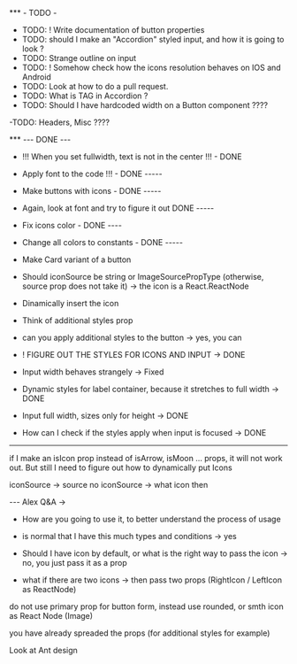 \*\*\* - TODO -

- TODO: ! Write documentation of button properties
- TODO: should I make an "Accordion" styled input, and how it is going to look ?
- TODO: Strange outline on input
- TODO: ! Somehow check how the icons resolution behaves on IOS and Android
- TODO: Look at how to do a pull request.
- TODO: What is TAG in Accordion ?
- TODO: Should I have hardcoded width on a Button component ????

-TODO: Headers, Misc ????

\*\*\* --- DONE ---

- !!! When you set fullwidth, text is not in the center !!! - DONE
- Apply font to the code !!! - DONE -----
- Make buttons with icons - DONE -----
- Again, look at font and try to figure it out DONE -----
- Fix icons color - DONE ----
- Change all colors to constants - DONE -----
- Make Card variant of a button
- Should iconSource be string or ImageSourcePropType (otherwise, source prop does not take it) -> the icon is a React.ReactNode
- Dinamically insert the icon
- Think of additional styles prop
- can you apply additional styles to the button -> yes, you can
- ! FIGURE OUT THE STYLES FOR ICONS AND INPUT -> DONE
- Input width behaves strangely -> Fixed
- Dynamic styles for label container, because it stretches to full width -> DONE

- Input full width, sizes only for height -> DONE
- How can I check if the styles apply when input is focused -> DONE

---

<!-- ! Thoughts -->

if I make an isIcon prop instead of isArrow, isMoon ... props, it will not work out. But still I need to figure out how to dynamically put Icons

iconSource -> source
no iconSource -> what icon then

--- Alex Q&A ->

- How are you going to use it, to better understand the process of usage
- is normal that I have this much types and conditions -> yes
- Should I have icon by default, or what is the right way to pass the icon -> no, you just pass it as a prop

- what if there are two icons -> then pass two props (RightIcon / LeftIcon as ReactNode)

do not use primary prop for button form, instead use rounded, or smth
icon as React Node (Image)

you have already spreaded the props (for additional styles for example)

Look at Ant design
